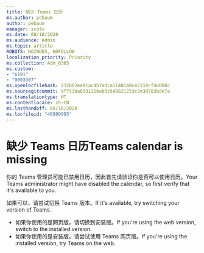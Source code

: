 ```yaml
---
title: 缺少 Teams 日历
ms.author: pebaum
author: pebaum
manager: scotv
ms.date: 08/18/2020
ms.audience: Admin
ms.topic: article
ROBOTS: NOINDEX, NOFOLLOW
localization_priority: Priority
ms.collection: Adm_O365
ms.custom:
- "6191"
- "9003307"
ms.openlocfilehash: 232b02ee91ac4b7adca1148140ce7319cf460b0c
ms.sourcegitcommit: 9f7530a6331316eb3c5d0821253c2e3d783bde7a
ms.translationtype: HT
ms.contentlocale: zh-CN
ms.lasthandoff: 08/18/2020
ms.locfileid: "46800995"
---
```

# <a name="teams-calendar-is-missing"></a><span data-ttu-id="ffeb6-102">缺少 Teams 日历</span><span class="sxs-lookup"><span data-stu-id="ffeb6-102">Teams calendar is missing</span></span>

<span data-ttu-id="ffeb6-103">你的 Teams 管理员可能已禁用日历，因此首先请验证你是否可以使用日历。</span><span class="sxs-lookup"><span data-stu-id="ffeb6-103">Your Teams administrator might have disabled the calendar, so first verify that it's available to you.</span></span>

<span data-ttu-id="ffeb6-104">如果可以，请尝试切换 Teams 版本。</span><span class="sxs-lookup"><span data-stu-id="ffeb6-104">If it's available, try switching your version of Teams.</span></span>

- <span data-ttu-id="ffeb6-105">如果你使用的是网页版，请切换到安装版。</span><span class="sxs-lookup"><span data-stu-id="ffeb6-105">If you're using the web version, switch to the installed version.</span></span>
- <span data-ttu-id="ffeb6-106">如果你使用的是安装版，请尝试使用 Teams 网页版。</span><span class="sxs-lookup"><span data-stu-id="ffeb6-106">If you're using the installed version, try Teams on the web.</span></span>